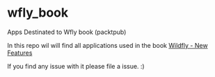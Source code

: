 # wfly_book
Apps Destinated to Wfly book (packtpub)

In this repo wil will find all applications used in the book [Wildfly - New Features](https://www.packtpub.com/application-development/wildfly-new-features)


If you find any issue with it please file a issue. :)
